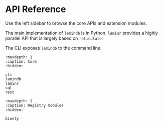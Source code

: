 # API Reference

Use the left sidebar to browse the core APIs and extension modules.

The main implementation of `lamindb` is in Python. `laminr` provides a highly parallel API that is largely based on `reticulate`.

The CLI exposes `lamindb` to the command line.

```{toctree}
:maxdepth: 1
:caption: Core
:hidden:

cli
lamindb
laminr
sql
rest
```

```{toctree}
:maxdepth: 1
:caption: Registry modules
:hidden:

bionty
```

